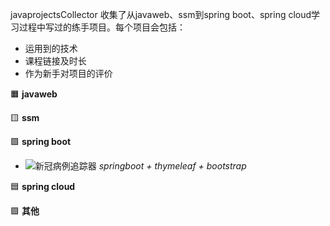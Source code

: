 javaprojectsCollector 收集了从javaweb、ssm到spring boot、spring cloud学习过程中写过的练手项目。每个项目会包括：
* 运用到的技术
* 课程链接及时长
* 作为新手对项目的评价

🟧 **javaweb**

🟨 **ssm**

🟩 **spring boot**
* ![新冠病例追踪器](https://github.com/hyisangie/coronavirustracker_springboot.git) *springboot + thymeleaf + bootstrap*

🟦 **spring cloud**

🟪 **其他**
